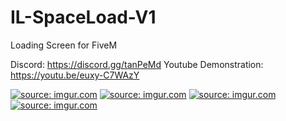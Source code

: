 # IL-SpaceLoad-V1
Loading Screen for FiveM

Discord: https://discord.gg/tanPeMd
Youtube Demonstration: https://youtu.be/euxy-C7WAzY

<a href="https://imgur.com/YDzkJld"><img src="https://i.imgur.com/YDzkJld.png" title="source: imgur.com" /></a>
<a href="https://imgur.com/r6PDzEN"><img src="https://i.imgur.com/r6PDzEN.png" title="source: imgur.com" /></a>
<a href="https://imgur.com/Moj67rY"><img src="https://i.imgur.com/Moj67rY.png" title="source: imgur.com" /></a>
<a href="https://imgur.com/p4ogoQp"><img src="https://i.imgur.com/p4ogoQp.png" title="source: imgur.com" /></a>
